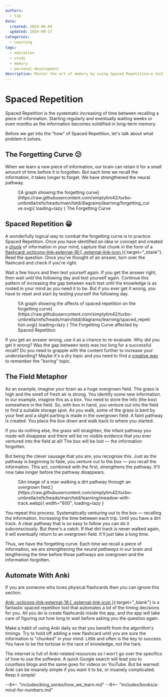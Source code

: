 ```yaml
---
authors:
  - tim
date:
  created: 2024-06-04
  updated: 2024-09-17
categories:
  - Learning
tags:
  - education
  - study
  - memory
  - personal-development
description: Master the art of memory by using Spaced Repetition—a technique that turns fleeting knowledge into lasting understanding
---
```


# Spaced Repetition
Spaced Repetition is the systematic increasing of time between recalling a piece of information. Starting regularly and eventually waiting weeks or even months as the information becomes solidified in long-term memory.

Before we get into the "how" of Spaced Repetition, let's talk about what problem it solves.

<!-- more -->

## The Forgetting Curve :confused:
When we learn a new piece of information, our brain can retain it for a small amount of time before it is forgotten. But each time we recall the information, it takes longer to forget. We have strengthened the neural pathway.

<figure markdown="span">
  ![A graph showing the forgetting curve](https://raw.githubusercontent.com/simplytim42/turbo-umbrella/refs/heads/main/tstd/diagrams/learning/forgetting_curve.svg){ loading=lazy }
  <figurecaption>The Forgetting Curve</figurecaption>
</figure>


## Spaced Repetition :grinning:
A wonderfully logical way to combat the forgetting curve is to practice Spaced Repetition. Once you have identified an idea or concept and created a [chunk](./chunk-it-up.md) of information in your mind, capture that chunk in the form of a [flashcard :octicons-link-external-16:{ .external-link-icon }](https://en.wikipedia.org/wiki/Flashcard){:target="_blank"}. Read the question. Once you've thought of an answer, turn over the flashcard and check if you're right.

Wait a few hours and then test yourself again. If you get the answer right, then wait until the following day and test yourself again. Continue this pattern of increasing the gap between each test until the knowledge is as rooted in your mind as you need it to be. But if you ever get it wrong, you have to reset and start by testing yourself the following day.

<figure markdown="span">
  ![A graph showing the affects of spaced repetition on the forgetting curve](https://raw.githubusercontent.com/simplytim42/turbo-umbrella/refs/heads/main/tstd/diagrams/learning/spaced_repetition.svg){ loading=lazy }
  <figurecaption>The Forgetting Curve affected by Spaced Repetition</figurecaption>
</figure>

If you get an answer wrong, use it as a chance to re-evaluate. Why did you get it wrong? Was the gap between tests was too long for a successful recall? Do you need to grapple with the content further to increase your understanding? Maybe it's a dry topic and you need to find a [creative way](./how-to-remember-anything.md) to remember the "boring" topic.

## The Field Metaphor
As an example, imagine your brain as a huge overgrown field. The grass is high and the smell of fresh air is strong. You identify some new information. In our example, imagine this as a box. You need to store the info (the box) somewhere in the field. So, with box in hand, you venture out into the field to find a suitable storage spot. As you walk, some of the grass is bent by your feet and a slight parting is made in the overgrown field. A faint pathway is created. You place the box down and walk back to where you started.

If you do nothing else, the grass will straighten, the infant pathway you made will disappear and there will be no visible evidence that you ever ventured into the field at all! The box will be lost — the information forgotten.

But being the clever sausage that you are, you recognise this. Just as the pathway is beginning to fade, you venture out to the box — you recall the information. This act, combined with the first, strengthens the pathway. It'll now take longer before the pathway disappears.

<figure markdown="span">
  ![An image of a man walking a dirt pathway through an overgrown field.](https://raw.githubusercontent.com/simplytim42/turbo-umbrella/refs/heads/main/tstd/learning/meadow-with-track.webp){ width="600", loading=lazy }
</figure>

You repeat this process. Systematically venturing out to the box — recalling the information. Increasing the time between each trip. Until you have a dirt track. A clear pathway that is so easy to follow you can do it subconsciously. But there's a catch. If that dirt track is never walked again, it will eventually return to an overgrown field. It'll just take a long time.

Thus, we have the forgetting curve. Each time we recall a piece of information, we are strengthening the _neural pathways_ in our brain and lengthening the time before those pathways are overgrown and the information forgotten.


## Automate With Anki
If you are someone who loves physical flashcards then you can ignore this section.

[Anki :octicons-link-external-16:{ .external-link-icon }](https://apps.ankiweb.net){:target="_blank"} is a fantastic spaced repetition tool that automates a lot of the timing decisions for you. All you do is create flashcards inside the app, and the app will take care of figuring out how long to wait before asking you the question again.

Make a habit of using Anki daily so that you benefit from the algorithm's timings. Try to hold off adding a new flashcard until you are sure the information is "chunked" in your mind. Little and often is the key to success. You have to be the tortoise in the race of knowledge, not the hare.

The internet is full of Anki-related resources so I won't go over the specifics of how to use the software. A quick Google search will lead you to countless blogs and the same goes for videos on YouTube. But be warned: Anki can be insanely simple if you want it to be, or insanely complicated. Keep it simple!


--8<-- "includes/blog_series/how_we_learn.md"
--8<-- "includes/books/a-mind-for-numbers.md"